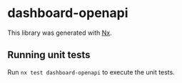 # dashboard-openapi

This library was generated with [Nx](https://nx.dev).

## Running unit tests

Run `nx test dashboard-openapi` to execute the unit tests.
